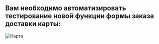 

## Вам необходимо автоматизировать тестирование новой функции формы заказа доставки карты:

![Карта](https://github.com/netology-code/aqa-homeworks/blob/master/patterns/pic/order.png)
